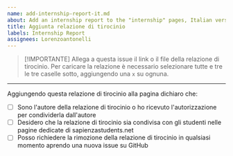 ```yaml
---
name: add-internship-report-it.md
about: Add an internship report to the "internship" pages, Italian version
title: Aggiunta relazione di tirocinio
labels: Internship Report
assignees: Lorenzoantonelli
---
```


> [!IMPORTANTE]
> Allega a questa issue il link o il file della relazione di tirocinio. Per caricare la relazione è necessario selezionare tutte e tre le tre caselle sotto, aggiungendo una `x` su ognuna.



---
Aggiungendo questa relazione di tirocinio alla pagina dichiaro che:
- [ ] Sono l'autore della relazione di tirocinio o ho ricevuto l'autorizzazione per condividerla dall'autore
- [ ] Desidero che la relazione di tirocinio sia condivisa con gli studenti nelle pagine dedicate di sapienzastudents.net
- [ ] Posso richiedere la rimozione della relazione di tirocinio in qualsiasi momento aprendo una nuova issue su GitHub